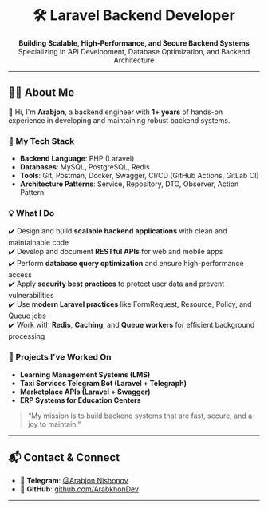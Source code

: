 <h1 align="center">🛠️ Laravel Backend Developer</h1>  

<p align="center">
  <strong>Building Scalable, High-Performance, and Secure Backend Systems</strong><br>
  Specializing in API Development, Database Optimization, and Backend Architecture
</p>

---

## 👨‍💻 About Me

👋 Hi, I'm **Arabjon**, a backend engineer with **1+ years** of hands-on experience in developing and maintaining robust backend systems.

### 🧰 My Tech Stack

- **Backend Language**: PHP (Laravel)
- **Databases**: MySQL, PostgreSQL, Redis
- **Tools**: Git, Postman, Docker, Swagger, CI/CD (GitHub Actions, GitLab CI)
- **Architecture Patterns**: Service, Repository, DTO, Observer, Action Pattern

### 💡 What I Do

✔️ Design and build **scalable backend applications** with clean and maintainable code  
✔️ Develop and document **RESTful APIs** for web and mobile apps  
✔️ Perform **database query optimization** and ensure high-performance access  
✔️ Apply **security best practices** to protect user data and prevent vulnerabilities  
✔️ Use **modern Laravel practices** like FormRequest, Resource, Policy, and Queue jobs  
✔️ Work with **Redis**, **Caching**, and **Queue workers** for efficient background processing  

### 🧪 Projects I've Worked On

- **Learning Management Systems (LMS)**
- **Taxi Services Telegram Bot (Laravel + Telegraph)**
- **Marketplace APIs (Laravel + Swagger)**
- **ERP Systems for Education Centers**

> “My mission is to build backend systems that are fast, secure, and a joy to maintain.”

---

## 📬 Contact & Connect

- 💬 **Telegram**: [@Arabjon Nishonov](https://t.me/arabjon_n)  
- 📂 **GitHub**: [github.com/ArabkhonDev](https://github.com/ArabkhonDev)

---

